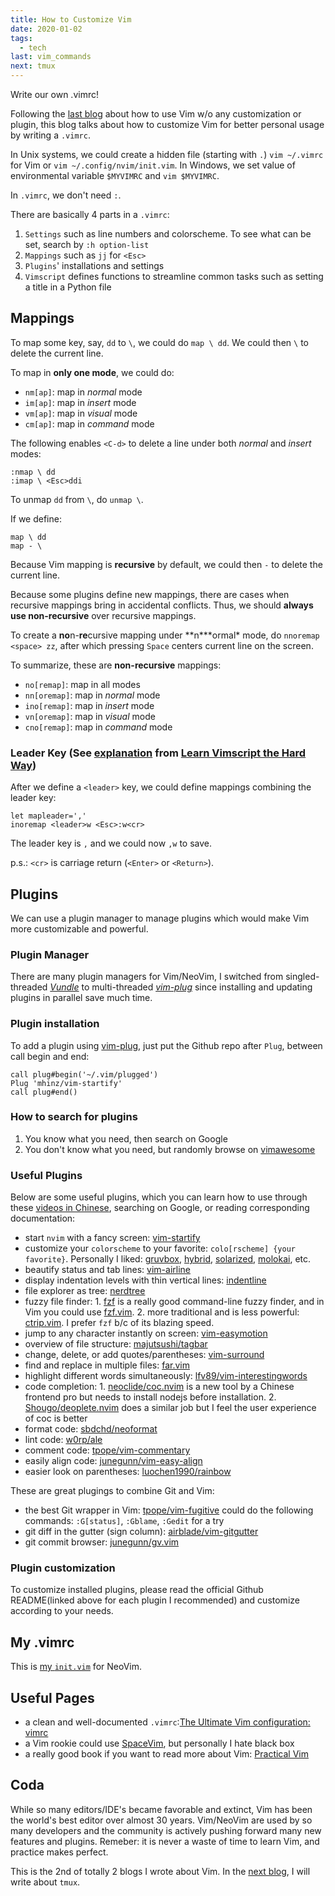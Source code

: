 ```yaml
---
title: How to Customize Vim
date: 2020-01-02
tags:
  - tech
last: vim_commands
next: tmux
---
```


Write our own .vimrc!

Following the [last blog](vim_commands) about how to use Vim w/o any customization or plugin, this blog talks about how to customize Vim for better personal usage by writing a `.vimrc`.

<!-- more -->

In Unix systems, we could create a hidden file (starting with `.`) `vim ~/.vimrc` for Vim or `vim ~/.config/nvim/init.vim`. In Windows, we set value of environmental variable `$MYVIMRC` and `vim $MYVIMRC`.

In `.vimrc`, we don't need `:`.

There are basically 4 parts in a `.vimrc`:

1. `Settings` such as line numbers and colorscheme. To see what can be set, search by `:h option-list`
2. `Mappings` such as `jj` for `<Esc>`
3. `Plugins`' installations and settings
4. `Vimscript` defines functions to streamline common tasks such as setting a title in a Python file

## Mappings

To map some key, say, `dd` to `\`, we could do `map \ dd`. We could then `\` to delete the current line.

To map in **only one mode**, we could do:

- `nm[ap]`: map in _normal_ mode
- `im[ap]`: map in _insert_ mode
- `vm[ap]`: map in _visual_ mode
- `cm[ap]`: map in _command_ mode

The following enables `<C-d>` to delete a line under both _normal_ and _insert_ modes:

```vim
:nmap \ dd
:imap \ <Esc>ddi
```

To unmap `dd` from `\`, do `unmap \`.

If we define:

```vim
map \ dd
map - \
```

Because Vim mapping is **recursive** by default, we could then `-` to delete the current line.

Because some plugins define new mappings, there are cases when recursive mappings bring in accidental conflicts. Thus, we should **always use non-recursive** over recursive mappings.

To create a **no**n-**re**cursive mapping under **n\***ormal\* mode, do `nnoremap <space> zz`, after which pressing `Space` centers current line on the screen.

To summarize, these are **non-recursive** mappings:

- `no[remap]`: map in all modes
- `nn[oremap]`: map in _normal_ mode
- `ino[remap]`: map in _insert_ mode
- `vn[oremap]`: map in _visual_ mode
- `cno[remap]`: map in _command_ mode

### Leader Key (See [explanation](https://learnvimscriptthehardway.stevelosh.com/chapters/06.html#leader) from [Learn Vimscript the Hard Way](https://learnvimscriptthehardway.stevelosh.com))

After we define a `<leader>` key, we could define mappings combining the leader key:

```vim
let mapleader=','
inoremap <leader>w <Esc>:w<cr>
```

The leader key is `,` and we could now `,w` to save.

p.s.: `<cr>` is carriage return (`<Enter>` or `<Return>`).

## Plugins

We can use a plugin manager to manage plugins which would make Vim more customizable and powerful.

### Plugin Manager

There are many plugin managers for Vim/NeoVim, I switched from singled-threaded [_Vundle_](https://github.com/VundleVim/Vundle.vim) to multi-threaded [_vim-plug_](https://github.com/junegunn/vim-plug) since installing and updating plugins in parallel save much time.

### Plugin installation

To add a plugin using [vim-plug](https://github.com/junegunn/vim-plug), just put the Github repo after `Plug`, between call begin and end:

```vim
call plug#begin('~/.vim/plugged')
Plug 'mhinz/vim-startify'
call plug#end()
```

### How to search for plugins

1. You know what you need, then search on Google
2. You don't know what you need, but randomly browse on [vimawesome](https://vimawesome.com)

### Useful Plugins

Below are some useful plugins, which you can learn how to use through these [videos in Chinese](https://www.imooc.com/learn/1129), searching on Google, or reading corresponding documentation:

- start `nvim` with a fancy screen: [vim-startify](https://github.com/mhinz/vim-startify)
- customize your `colorscheme` to your favorite: `colo[rscheme] {your favorite}`. Personally I liked: [gruvbox](https://github.com/morhetz/gruvbox), [hybrid](https://github.com/w0ng/vim-hybrid), [solarized](https://github.com/altercation/vim-colors-solarized), [molokai](https://github.com/tomasr/molokai), etc.
- beautify status and tab lines: [vim-airline](https://github.com/vim-airline/vim-airline)
- display indentation levels with thin vertical lines: [indentline](https://github.com/yggdroot/indentline)
- file explorer as tree: [nerdtree](https://github.com/scrooloose/nerdtree)
- fuzzy file finder: 1. [fzf](https://github.com/junegunn/fzf) is a really good command-line fuzzy finder, and in Vim you could use [fzf.vim](https://github.com/junegunn/fzf.vim). 2. more traditional and is less powerful: [ctrip.vim](https://github.com/ctrlpvim/ctrip.vim). I prefer `fzf` b/c of its blazing speed.
- jump to any character instantly on screen: [vim-easymotion](https://github.com/easymotion/vim-easymotion)
- overview of file structure: [majutsushi/tagbar](https://github.com/majutsushi/tagbar)
- change, delete, or add quotes/parentheses: [vim-surround](https://github.com/tpope/vim-surround)
- find and replace in multiple files: [far.vim](https://github.com/brooth/far.vim)
- highlight different words simultaneously: [lfv89/vim-interestingwords](https://github.com/lfv89/vim-interestingwords)
- code completion: 1. [neoclide/coc.nvim](https://github.com/neoclide/coc.nvim) is a new tool by a Chinese frontend pro but needs to install nodejs before installation. 2. [Shougo/deoplete.nvim](https://github.com/Shougo/deoplete.nvim) does a similar job but I feel the user experience of coc is better
- format code: [sbdchd/neoformat](https://github.com/sbdchd/neoformat)
- lint code: [w0rp/ale](https://github.com/dense-analysis/ale)
- comment code: [tpope/vim-commentary](https://github.com/tpope/vim-commentary)
- easily align code: [junegunn/vim-easy-align](https://github.com/junegunn/vim-easy-align)
- easier look on parentheses: [luochen1990/rainbow](https://github.com/luochen1990/rainbow)

These are great plugings to combine Git and Vim:

- the best Git wrapper in Vim: [tpope/vim-fugitive](https://github.com/tpope/vim-fugitive) could do the following commands: `:G[status]`, `:Gblame`, `:Gedit` for a try
- git diff in the gutter (sign column): [airblade/vim-gitgutter](https://github.com/airblade/vim-gitgutter)
- git commit browser: [junegunn/gv.vim](https://github.com/junegunn/gv.vim)

### Plugin customization

To customize installed plugins, please read the official Github README(linked above for each plugin I recommended) and customize according to your needs.

## My .vimrc

This is [my `init.vim`](https://github.com/franklinqin0/dotfiles/blob/master/nvim/init.vim) for NeoVim.

## Useful Pages

- a clean and well-documented `.vimrc`:[The Ultimate Vim configuration: vimrc](https://github.com/amix/vimrc)
- a Vim rookie could use [SpaceVim](https://spacevim.org/), but personally I hate black box
- a really good book if you want to read more about Vim: [Practical Vim](https://isidore.co/calibre/get/pdf/5334)

## Coda

While so many editors/IDE's became favorable and extinct, Vim has been the world's best editor over almost 30 years. Vim/NeoVim are used by so many developers and the community is actively pushing forward many new features and plugins. Remeber: it is never a waste of time to learn Vim, and practice makes perfect.

This is the 2nd of totally 2 blogs I wrote about Vim. In the [next blog](Tmux), I will write about `tmux`.
